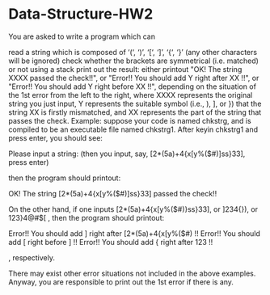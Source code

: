 # Data-Structure-HW2

You are asked to write a program which can

read a string which is composed of ‘(‘, ‘)’, ‘[‘, ‘]’, ‘{‘, ‘}’ (any other characters will be ignored)
check whether the brackets are symmetrical (i.e. matched) or not using a stack
print out the result: either printout "OK! The string XXXX passed the check!!", or "Error!! You should add Y right after XX !!", or "Error!! You should add Y right before XX !!", depending on the situation of the 1st error from the left to the right, where XXXX represents the original string you just input, Y represents the suitable symbol (i.e., ), ], or }) that the string XX is firstly mismatched, and XX represents the part of the string that passes the check.
Example: suppose your code is named chkstrg, and is compiled to be an executable file named chkstrg1. After keyin chkstrg1 and press enter, you should see:

Please input a string: (then you input, say, [2*(5a)+4{x[y%($#)]ss}33], press enter)

then the program should printout:

OK! The string [2*(5a)+4{x[y%($#)]ss}33] passed the check!!

On the other hand, if one inputs [2*(5a)+4{x[y%($#)}ss}33], or ]234{}), or 123}4@#$[ , then the program should printout:

Error!! You should add ] right after [2*(5a)+4{x[y%($#) !!
Error!! You should add [ right before ] !!
Error!! You should add { right after 123 !!

, respectively.

There may exist other error situations not included in the above examples. Anyway, you are responsible to print out the 1st error if there is any.
